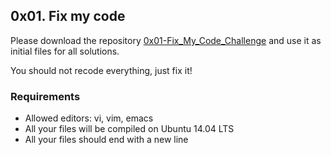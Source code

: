 ## 0x01. Fix my code

Please download the repository [0x01-Fix_My_Code_Challenge](https://intranet.hbtn.io/rltoken/GwKtCLAK11Qojiw7F1RRFA) and use it as initial files for all solutions.

You should not recode everything, just fix it!

### Requirements

- Allowed editors: vi, vim, emacs
- All your files will be compiled on Ubuntu 14.04 LTS
- All your files should end with a new line

